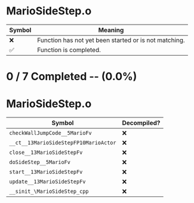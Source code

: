 # MarioSideStep.o
| Symbol | Meaning 
| ------------- | ------------- 
| :x: | Function has not yet been started or is not matching. 
| :white_check_mark: | Function is completed. 


# 0 / 7 Completed -- (0.0%)
# MarioSideStep.o
| Symbol | Decompiled? |
| ------------- | ------------- |
| `checkWallJumpCode__5MarioFv` | :x: |
| `__ct__13MarioSideStepFP10MarioActor` | :x: |
| `close__13MarioSideStepFv` | :x: |
| `doSideStep__5MarioFv` | :x: |
| `start__13MarioSideStepFv` | :x: |
| `update__13MarioSideStepFv` | :x: |
| `__sinit_\MarioSideStep_cpp` | :x: |
